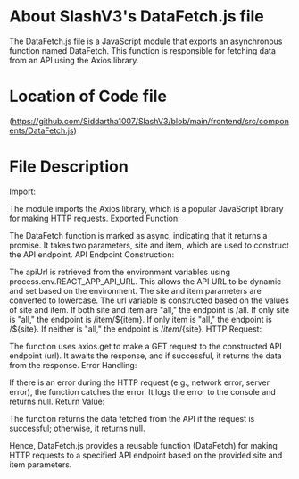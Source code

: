 # About SlashV3's DataFetch.js file 
The DataFetch.js file is a JavaScript module that exports an asynchronous function named DataFetch. This function is responsible for fetching data from an API using the Axios library. 

# Location of Code file
(https://github.com/Siddartha1007/SlashV3/blob/main/frontend/src/components/DataFetch.js)

# File Description
Import:

The module imports the Axios library, which is a popular JavaScript library for making HTTP requests.
Exported Function:

The DataFetch function is marked as async, indicating that it returns a promise.
It takes two parameters, site and item, which are used to construct the API endpoint.
API Endpoint Construction:

The apiUrl is retrieved from the environment variables using process.env.REACT_APP_API_URL. This allows the API URL to be dynamic and set based on the environment.
The site and item parameters are converted to lowercase.
The url variable is constructed based on the values of site and item.
If both site and item are "all," the endpoint is /all.
If only site is "all," the endpoint is /item/${item}.
If only item is "all," the endpoint is /${site}.
If neither is "all," the endpoint is /${item}/${site}.
HTTP Request:

The function uses axios.get to make a GET request to the constructed API endpoint (url).
It awaits the response, and if successful, it returns the data from the response.
Error Handling:

If there is an error during the HTTP request (e.g., network error, server error), the function catches the error.
It logs the error to the console and returns null.
Return Value:

The function returns the data fetched from the API if the request is successful; otherwise, it returns null.

Hence, DataFetch.js provides a reusable function (DataFetch) for making HTTP requests to a specified API endpoint based on the provided site and item parameters.
